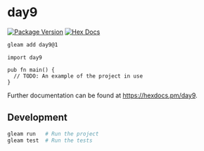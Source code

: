 # day9

[![Package Version](https://img.shields.io/hexpm/v/day9)](https://hex.pm/packages/day9)
[![Hex Docs](https://img.shields.io/badge/hex-docs-ffaff3)](https://hexdocs.pm/day9/)

```sh
gleam add day9@1
```
```gleam
import day9

pub fn main() {
  // TODO: An example of the project in use
}
```

Further documentation can be found at <https://hexdocs.pm/day9>.

## Development

```sh
gleam run   # Run the project
gleam test  # Run the tests
```
